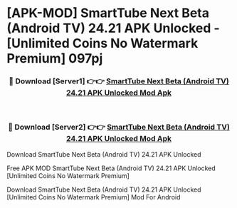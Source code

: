 # [APK-MOD] SmartTube Next Beta (Android TV) 24.21 APK Unlocked - [Unlimited Coins No Watermark Premium] 097pj



<div align="center">
<h3>🔴 Download [Server1] 👉👉 <a href="https://momento.my/?title=SmartTube_Next_Beta_(Android_TV)_24.21_APK_Unlocked">SmartTube Next Beta (Android TV) 24.21 APK Unlocked Mod Apk</a></h3><br>

<h3>🔴 Download [Server2] 👉👉 <a href="https://momento.my/?title=SmartTube_Next_Beta_(Android_TV)_24.21_APK_Unlocked">SmartTube Next Beta (Android TV) 24.21 APK Unlocked Mod Apk</a></h3>
</div>



Download SmartTube Next Beta (Android TV) 24.21 APK Unlocked 

Free APK MOD SmartTube Next Beta (Android TV) 24.21 APK Unlocked [Unlimited Coins No Watermark Premium]

Download SmartTube Next Beta (Android TV) 24.21 APK Unlocked [Unlimited Coins No Watermark Premium] Mod For Android
